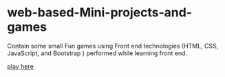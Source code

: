 # web-based-Mini-projects-and-games
Contain some small Fun games using Front end technologies (HTML, CSS, JavaScript, and Bootstrap ) performed while learning front end. 

[play here](https://shsarv.github.io/Games-Adda/)
